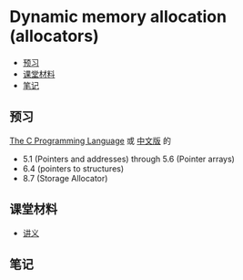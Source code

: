 # Dynamic memory allocation (allocators)

<!-- TOC depthFrom:2 -->

- [预习](#预习)
- [课堂材料](#课堂材料)
- [笔记](#笔记)

<!-- /TOC -->

## 预习

[The C Programming Language](The_C_Programming_Language.pdf) 或 [中文版](C程序设计语言.pdf) 的

- 5.1 (Pointers and addresses) through 5.6 (Pointer arrays)
- 6.4 (pointers to structures)
- 8.7 (Storage Allocator)

## 课堂材料

- [讲义](l-allocator.txt.md)

## 笔记
